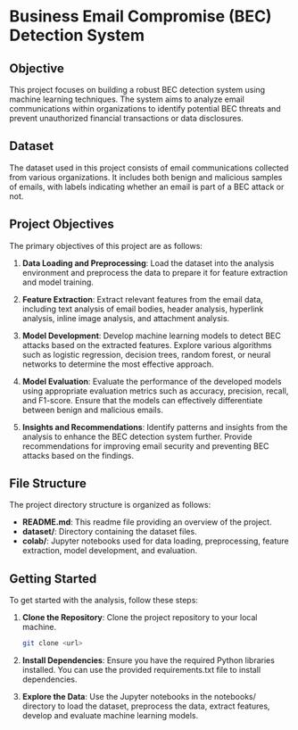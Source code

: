 # Business Email Compromise (BEC) Detection System

## Objective

This project focuses on building a robust BEC detection system using machine learning techniques. The system aims to analyze email communications within organizations to identify potential BEC threats and prevent unauthorized financial transactions or data disclosures.

## Dataset

The dataset used in this project consists of email communications collected from various organizations. It includes both benign and malicious samples of emails, with labels indicating whether an email is part of a BEC attack or not.

## Project Objectives

The primary objectives of this project are as follows:

1. **Data Loading and Preprocessing**: Load the dataset into the analysis environment and preprocess the data to prepare it for feature extraction and model training.

2. **Feature Extraction**: Extract relevant features from the email data, including text analysis of email bodies, header analysis, hyperlink analysis, inline image analysis, and attachment analysis.

3. **Model Development**: Develop machine learning models to detect BEC attacks based on the extracted features. Explore various algorithms such as logistic regression, decision trees, random forest, or neural networks to determine the most effective approach.

4. **Model Evaluation**: Evaluate the performance of the developed models using appropriate evaluation metrics such as accuracy, precision, recall, and F1-score. Ensure that the models can effectively differentiate between benign and malicious emails.

5. **Insights and Recommendations**: Identify patterns and insights from the analysis to enhance the BEC detection system further. Provide recommendations for improving email security and preventing BEC attacks based on the findings.

## File Structure

The project directory structure is organized as follows:

- **README.md**: This readme file providing an overview of the project.
- **dataset/**: Directory containing the dataset files.
- **colab/**: Jupyter notebooks used for data loading, preprocessing, feature extraction, model development, and evaluation.


## Getting Started

To get started with the analysis, follow these steps:

1. **Clone the Repository**: Clone the project repository to your local machine.

    ```bash
    git clone <url>
    ```

2. **Install Dependencies**: Ensure you have the required Python libraries installed. You can use the provided requirements.txt file to install dependencies.
3. **Explore the Data**: Use the Jupyter notebooks in the notebooks/ directory to load the dataset, preprocess the data, extract features, develop and evaluate machine learning models.


